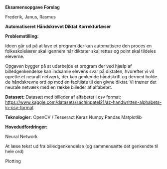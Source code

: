 **Eksamensopgave Forslag**

Frederik, Janus, Rasmus

**Automatiseret Håndskrevet Diktat Korrekturlæser**

**Problemstilling:**

Ideen går ud på at lave et program der kan automatisere den proces en folkeskolelærer skal igennem når diktater skal rettes og point skal tildeles eleverne.

Opgaven bygger på at udarbejde et program der ved hjælp af billedgenkendelse kan indsamle elevens svar på diktaten, hvorefter vi vil oprette et neuralt netværk, der kan genkende håndskrift og dermed holde de håndskrevne ord op mod en facitliste til den givne diktat. Vi træner det neurale netværk med en række billeder af alfabetet. 

**Datasæt:**
Datasæt med billeder af alfabetet i csv format:
https://www.kaggle.com/datasets/sachinpatel21/az-handwritten-alphabets-in-csv-format


**Teknologier:**
OpenCV / Tesseract
Keras
Numpy
Pandas
Matplotlib

**Hovedudfordringer:**

Neural Network

At læse tekst ud fra billedgenkendelse (og sammensætte det genkendte til hele ord)

Plotting



